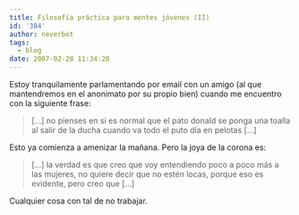 ```yaml
---
title: Filosofía práctica para mentes jóvenes (II)
id: '384'
author: neverbot
tags:
  - blog
date: 2007-02-28 11:34:20
---
```


Estoy tranquilamente parlamentando por email con un amigo (al que mantendremos en el anonimato por su propio bien) cuando me encuentro con la siguiente frase:

> \[...\] no pienses en si es normal que el pato donald se ponga una toalla al salir de la ducha cuando va todo el puto día en pelotas \[...\]

Esto ya comienza a amenizar la mañana. Pero la joya de la corona es:

> \[...\] la verdad es que creo que voy entendiendo poco a poco más a las mujeres, no quiere decir que no estén locas, porque eso es evidente, pero creo que \[...\]

Cualquier cosa con tal de no trabajar.
